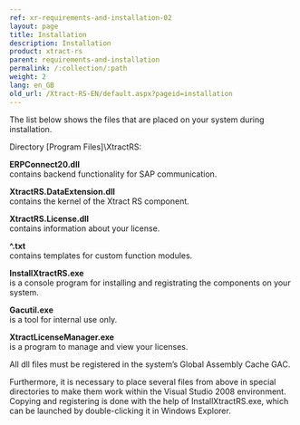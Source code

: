 ```yaml
---
ref: xr-requirements-and-installation-02
layout: page
title: Installation
description: Installation
product: xtract-rs
parent: requirements-and-installation
permalink: /:collection/:path
weight: 2
lang: en_GB
old_url: /Xtract-RS-EN/default.aspx?pageid=installation
---
```


The list below shows the files that are placed on your system during installation.

Directory [Program Files]\XtractRS\:

**ERPConnect20.dll**<br>
contains backend functionality for SAP communication.

**XtractRS.DataExtension.dll**<br>
contains the kernel of the Xtract RS component.

**XtractRS.License.dll**<br>
contains information about your license.

**^.txt**<br>
contains templates for custom function modules.

**InstallXtractRS.exe**<br>
is a console program for installing and registrating the components on your system.

**Gacutil.exe**<br>
is a tool for internal use only.

**XtractLicenseManager.exe**<br>
is a program to manage and view your licenses.

All dll files must be registered in the system’s Global Assembly Cache GAC.

Furthermore, it is necessary to place several files from above in special directories to make them work within the Visual Studio 2008 environment. Copying and registering is done with the help of InstallXtractRS.exe, which can be launched by double-clicking it in Windows Explorer.